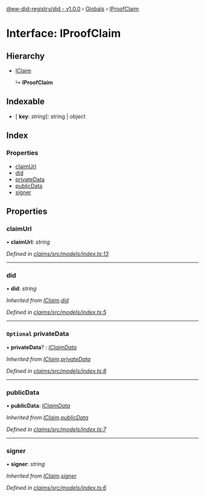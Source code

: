 [@ew-did-registry/did - v1.0.0](../README.md) › [Globals](../globals.md) › [IProofClaim](iproofclaim.md)

# Interface: IProofClaim

## Hierarchy

* [IClaim](iclaim.md)

  ↳ **IProofClaim**

## Indexable

* \[ **key**: *string*\]: string | object

## Index

### Properties

* [claimUrl](iproofclaim.md#claimurl)
* [did](iproofclaim.md#did)
* [privateData](iproofclaim.md#optional-privatedata)
* [publicData](iproofclaim.md#publicdata)
* [signer](iproofclaim.md#signer)

## Properties

###  claimUrl

• **claimUrl**: *string*

*Defined in [claims/src/models/index.ts:13](https://github.com/energywebfoundation/ew-did-registry/blob/1ed60e5/packages/claims/src/models/index.ts#L13)*

___

###  did

• **did**: *string*

*Inherited from [IClaim](iclaim.md).[did](iclaim.md#did)*

*Defined in [claims/src/models/index.ts:5](https://github.com/energywebfoundation/ew-did-registry/blob/1ed60e5/packages/claims/src/models/index.ts#L5)*

___

### `Optional` privateData

• **privateData**? : *[IClaimData](iclaimdata.md)*

*Inherited from [IClaim](iclaim.md).[privateData](iclaim.md#optional-privatedata)*

*Defined in [claims/src/models/index.ts:8](https://github.com/energywebfoundation/ew-did-registry/blob/1ed60e5/packages/claims/src/models/index.ts#L8)*

___

###  publicData

• **publicData**: *[IClaimData](iclaimdata.md)*

*Inherited from [IClaim](iclaim.md).[publicData](iclaim.md#publicdata)*

*Defined in [claims/src/models/index.ts:7](https://github.com/energywebfoundation/ew-did-registry/blob/1ed60e5/packages/claims/src/models/index.ts#L7)*

___

###  signer

• **signer**: *string*

*Inherited from [IClaim](iclaim.md).[signer](iclaim.md#signer)*

*Defined in [claims/src/models/index.ts:6](https://github.com/energywebfoundation/ew-did-registry/blob/1ed60e5/packages/claims/src/models/index.ts#L6)*
